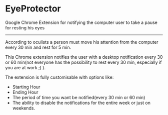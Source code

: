 # EyeProtector
Google Chrome Extension for notifying the computer user to take a pause for resting his eyes  

------

According to oculists a person must move his attention from the computer every 30 min and rest for 5 min. 

This Chrome extension notifies the user with a desktop notification every 30 or 60 min(not everyone has the possibility to rest every 30 min, especially if you are at work ;) ). 
 
The extension is fully customisable with options like:

* Starting Hour 
* Ending Hour
* The period of time you want be notified(every 30 min or 60 min)
* The ability to disable the notifications for the entire week or just on weekends.
